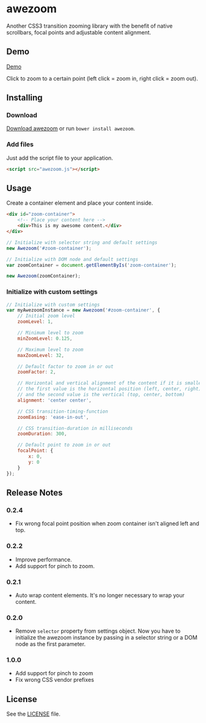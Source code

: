 # awezoom

Another CSS3 transition zooming library with the benefit of native scrollbars, focal points and adjustable content alignment. 

## Demo
[Demo](https://johannulbrich.github.io/awezoom/)

Click to zoom to a certain point (left click = zoom in, right click = zoom out). 

## Installing

### Download
[Download awezoom](https://github.com/JohannUlbrich/awezoom/archive/master.zip) or run `bower install awezoom`.

### Add files
Just add the script file to your application.

```html
<script src="awezoom.js"></script>
```

## Usage
Create a container element and place your content inside.

```html
<div id="zoom-container">
    <!-- Place your content here -->
    <div>This is my awesome content.</div>
</div>
```

```js
// Initialize with selector string and default settings
new Awezoom('#zoom-container');
```

```js
// Initialize with DOM node and default settings
var zoomContainer = document.getElementByIs('zoom-container');

new Awezoom(zoomContainer);
```

### Initialize with custom settings

```js
// Initialize with custom settings
var myAwezoomInstance = new Awezoom('#zoom-container', {
    // Initial zoom level
    zoomLevel: 1,

    // Minimum level to zoom
    minZoomLevel: 0.125,

    // Maximum level to zoom
    maxZoomLevel: 32,

    // Default factor to zoom in or out
    zoomFactor: 2,

    // Horizontal and vertical alignment of the content if it is smaller than the zoom container
    // the first value is the horizontal position (left, center, right)
    // and the second value is the vertical (top, center, bottom)
    alignment: 'center center',

    // CSS transition-timing-function
    zoomEasing: 'ease-in-out',

    // CSS transition-duration in milliseconds
    zoomDuration: 300,

    // Default point to zoom in or out
    focalPoint: {
        x: 0,
        y: 0
    }
});
```

## Release Notes

### 0.2.4

* Fix wrong focal point position when zoom container isn't aligned left and top.

### 0.2.2

* Improve performance.
* Add support for pinch to zoom.

### 0.2.1

* Auto wrap content elements. It's no longer necessary to wrap your content. 

### 0.2.0

* Remove `selector` property from settings object. Now you have to initialize the awezoom instance by passing in a selector string or a DOM node as the first parameter. 

### 1.0.0

* Add support for pinch to zoom
* Fix wrong CSS vendor prefixes 

## License
See the [LICENSE](https://github.com/JohannUlbrich/awezoom/blob/master/LICENSE) file.

